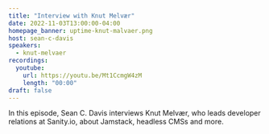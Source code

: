 ```yaml
---
title: "Interview with Knut Melvær"
date: 2022-11-03T13:00:00-04:00
homepage_banner: uptime-knut-malvaer.png
host: sean-c-davis
speakers:
  - knut-melvaer
recordings:
  youtube:
    url: https://youtu.be/Mt1CcmgW4zM
    length: "00:00"
draft: false
---
```


In this episode, Sean C. Davis interviews Knut Melvær, who leads developer relations at Sanity.io, about Jamstack, headless CMSs and more.
